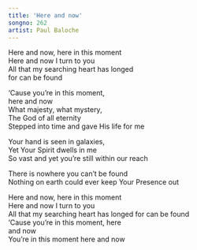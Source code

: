 ```yaml
---
title: 'Here and now'
songno: 262
artist: Paul Baloche
---
```

Here and now, here in this moment  
Here and now I turn to you  
All that my searching heart has longed  
for can be found  


‘Cause you’re in this moment,  
here and now  
What majesty, what mystery,  
The God of all eternity  
Stepped into time and gave His life for me  

  
Your hand is seen in galaxies,  
Yet Your Spirit dwells in me  
So vast and yet you’re still within our reach

  
There is nowhere you can’t be found  
Nothing on earth could ever keep Your Presence out  


Here and now, here in this moment  
Here and now I turn to you  
All that my searching heart has longed for can be found  
‘Cause you’re in this moment, here  
and now  
You’re in this moment here and now  

